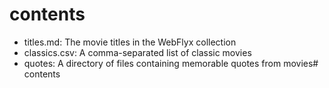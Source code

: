 # contents

- titles.md: The movie titles in the WebFlyx collection
- classics.csv: A comma-separated list of classic movies
- quotes: A directory of files containing memorable quotes from movies# contents 







































